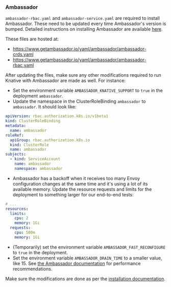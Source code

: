 ### Ambassador

`ambassador-rbac.yaml` and `ambassador-service.yaml` are required to install
Ambassador. These need to be updated every time Ambassador's version is bumped.
Detailed instructions on installing Ambassador are available
[here](https://www.getambassador.io/user-guide/getting-started/).

These files are hosted at:

- https://www.getambassador.io/yaml/ambassador/ambassador-crds.yaml
- https://www.getambassador.io/yaml/ambassador/ambassador-rbac.yaml

After updating the files, make sure any other modifications required to run
Knative with Ambassador are made as well. For instance:

- Set the environment variable `AMBASSADOR_KNATIVE_SUPPORT` to `true` in the
  deployment `ambassador`.
- Update the namespace in the ClusterRoleBinding `ambassador` to `ambassador`.
  It should look like:

```yaml
apiVersion: rbac.authorization.k8s.io/v1beta1
kind: ClusterRoleBinding
metadata:
  name: ambassador
roleRef:
  apiGroup: rbac.authorization.k8s.io
  kind: ClusterRole
  name: ambassador
subjects:
  - kind: ServiceAccount
    name: ambassador
    namespace: ambassador
```

- Ambassador has a backoff when it receives too many Envoy configuration changes
  at the same time and it's using a lot of its available memory. Update the
  resource requests and limits for the deployment to something larger for our
  end-to-end tests:

```yaml
# ...
resources:
  limits:
    cpu: 2
    memory: 1Gi
  requests:
    cpu: 500m
    memory: 1Gi
```

- (Temporarily) set the environment variable `AMBASSADOR_FAST_RECONFIGURE` to
  `true` in the deployment.
- Set the environment variable `AMBASSADOR_DRAIN_TIME` to a smaller value, like
  15. See
  [the Ambassador documentation](https://www.getambassador.io/docs/edge-stack/latest/topics/running/scaling/)
  for performance recommendations.

Make sure the modifications are done as per the
[installation documentation](https://knative.dev/docs/install/).
